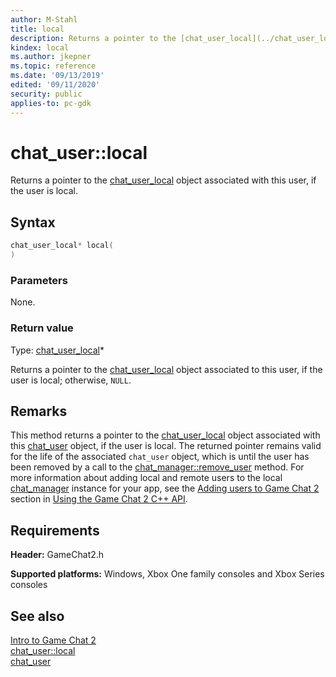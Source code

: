 ```yaml
---
author: M-Stahl
title: local
description: Returns a pointer to the [chat_user_local](../chat_user_local/chat_user_local.md) object associated with this user, if the user is local.
kindex: local
ms.author: jkepner
ms.topic: reference
ms.date: '09/13/2019'
edited: '09/11/2020'
security: public
applies-to: pc-gdk
---
```


# chat_user::local
  
Returns a pointer to the [chat_user_local](../chat_user_local/chat_user_local.md) object associated with this user, if the user is local.  
  
<a id="syntaxSection"></a>
  
## Syntax
  
```cpp
chat_user_local* local(  
)  
```  
  
<a id="parametersSection"></a>
  
### Parameters
  
None.
  
<a id="retvalSection"></a>
  
### Return value
  
Type: [chat_user_local](../chat_user_local/chat_user_local.md)\*
  
Returns a pointer to the [chat_user_local](../chat_user_local/chat_user_local.md) object associated to this user, if the user is local; otherwise, `NULL`.  
  
<a id="remarksSection"></a>
  
## Remarks
  
This method returns a pointer to the [chat_user_local](../chat_user_local/chat_user_local.md) object associated with this [chat_user](../chat_user.md) object, if the user is local. The returned pointer remains valid for the life of the associated `chat_user` object, which is until the user has been removed by a call to the [chat_manager::remove_user](../../chat_manager/methods/chat_manager_remove_user.md) method. For more information about adding local and remote users to the local [chat_manager](../../chat_manager/chat_manager.md) instance for your app, see the [Adding users to Game Chat 2](../../../../../../chat/overviews/game-chat2/using-game-chat-2.md#adding_users_to_game_chat_2) section in [Using the Game Chat 2 C++ API](../../../../../../chat/overviews/game-chat2/using-game-chat-2.md).  
  
<a id="requirementsSection"></a>
  
## Requirements
  
**Header:** GameChat2.h  
  
**Supported platforms:** Windows, Xbox One family consoles and Xbox Series consoles  
  
<a id="seealsoSection"></a>
  
## See also
  
[Intro to Game Chat 2](../../../../../../chat/overviews/game-chat2/game-chat-2-intro.md)  
[chat_user::local](chat_user_local_function-overloads.md)  
[chat_user](../chat_user.md)  
  